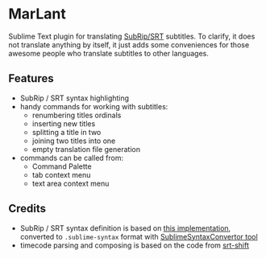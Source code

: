 # MarLant

Sublime Text plugin for translating [SubRip/SRT](https://en.wikipedia.org/wiki/SubRip) subtitles. To clarify, it does not translate anything by itself, it just adds some conveniences for those awesome people who translate subtitles to other languages.

## Features

- SubRip / SRT syntax highlighting
- handy commands for working with subtitles:
    + renumbering titles ordinals
    + inserting new titles
    + splitting a title in two
    + joining two titles into one
    + empty translation file generation
- commands can be called from:
    + Command Palette
    + tab context menu
    + text area context menu

## Credits

- SubRip / SRT syntax definition is based on [this implementation](https://github.com/SalGnt/Sublime-SRT/blob/master/SRT.tmLanguage), converted to `.sublime-syntax` format with [SublimeSyntaxConvertor tool](https://github.com/aziz/SublimeSyntaxConvertor)
- timecode parsing and composing is based on the code from [srt-shift](https://github.com/adeel/srt-shift)
